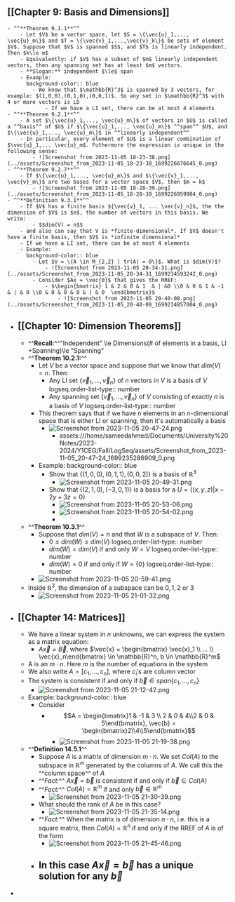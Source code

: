 ## [[Chapter 9: Basis and Dimensions]]
	- ^^**Theorem 9.1.1**^^
		- Let $V$ be a vector space, let $S = \{\vec{u}_1,..., \vec{u}_m\}$ and $T = \{\vec{v}_1,...,\vec{v}_k\}$ be sets of element $V$. Suppose that $V$ is spanned $S$, and $T$ is linearly independent. Then $k\le m$
		- Equivalently: if $V$ has a subset of $m$ linearly independent vectors, then any spanning set has at least $m$ vectors.
		- **Slogan:** independent $\le$ span
		- Example:
		  background-color:: blue
			- We know that $\mathbb{R}^3$ is spanned by 3 vectors, for example: $(1,0,0),(0,1,0),(0,0,1)$. So any set in $\mathbb{R}^3$ with 4 or more vectors is LD
				- If we have a LI set, there can be at most 4 elements
	- ^^**Theorem 9.2.1**^^
		- A set $\{\vec{u}_1,..., \vec{u}_m\}$ of vectors in $U$ is called a ^^basis^^ of $U$ if $\{\vec{u}_1,..., \vec{u}_m\}$ ^^span^^ $U$, and $\{\vec{u}_1,..., \vec{u}_m\}$ in ^^linearly independent^^
		- In particular, every element of $U$ is a linear combination of $\vec{u}_1,... \vec{u}_m$. Futhermore the expression is unique in the following sense:
			- ![Screenshot from 2023-11-05 18-23-38.png](../assets/Screenshot_from_2023-11-05_18-23-38_1699226676645_0.png)
	- ^^**Theorem 9.2.7**^^
		- If $\{\vec{u}_1,..., \vec{u}_m\}$ and $\{\vec{v}_1,..., \vec{v}_m\}$ are two bases for a vector space $V$, then $m = k$
			- ![Screenshot from 2023-11-05 18-28-39.png](../assets/Screenshot_from_2023-11-05_18-28-39_1699226959984_0.png)
	- ^^**Definition 9.3.1**^^
		- If $V$ has a finite basis ${\vec{v}_1, ... \vec{v}_n}$, the the dimension of $V$ is $n$, the number of vectors in this basis. We write:
			- $$dim(V) = n$$
		- and also can say that V is *finite-dimensional*. If $V$ doesn't have a finite basis, then $V$ is *infinite dimensional*
		- If we have a LI set, there can be at most 4 elements
		- Example:
		  background-color:: blue
			- Let $V = \{A \in M_{2,2} | tr(A) = 0\}$. What is $dim(V)$?
				- ![Screenshot from 2023-11-05 20-34-31.png](../assets/Screenshot_from_2023-11-05_20-34-31_1699234593242_0.png)
			- Consider $Ax = \vec{0}$ that gives the RREF:
				- $\begin{bmatrix} 1 & 2 & 0 & 1  & | &0 \\0 & 0 & 1 & -1 & | & 0 \\0 & 0 & 0 & 0 & | & 0  \end{bmatrix}$
					- ![Screenshot from 2023-11-05 20-40-08.png](../assets/Screenshot_from_2023-11-05_20-40-08_1699234857004_0.png)
- ## [[Chapter 10: Dimension Theorems]]
	- ^^**Recall:**^^"Independent" \le Dimensions(# of elements in a basis, LI +Spanning)\le "Spanning"
	- ^^**Theorem 10.2.1:**^^
		- Let $V$ be a vector space and suppose that we know that $dim(V) = n$. Then:
			- Any LI set $\{\vec{v}_1,...,\vec{v}_n\}$ of $n$ vectors in $V$ is a basis of $V$
			  logseq.order-list-type:: number
			- Any spanning set $\{\vec{v}_1,..., \vec{v}_n\}$ of $V$ consisting of exactly $n$ is a basis of $V$
			  logseq.order-list-type:: number
		- This theorem says that if we have $n$ elements in an $n$-dimensional space that is either LI or spanning, then it's automatically a basis
			- ![Screenshot from 2023-11-05 20-47-24.png](../assets/Screenshot_from_2023-11-05_20-47-24_1699235286909_0.png)
				- assets:///home/sameedahmed/Documents/University%20Notes/2023-2024/Y1CEG/Fall/LogSeq/assets/Screenshot_from_2023-11-05_20-47-24_1699235286909_0.png
		- Example:
		  background-color:: blue
			- Show that $\{(1,0,0), (0,1,1), (0,0,2)\}$ is a basis of $\mathbb{R}^3$
				- ![Screenshot from 2023-11-05 20-49-31.png](../assets/Screenshot_from_2023-11-05_20-49-31_1699235461990_0.png)
			- Show that $\{(2,1,0),(-3,0,1)\}$ is a basis for a $U = \{(x,y,z) | x-2y+3z = 0\}$
				- ![Screenshot from 2023-11-05 20-53-06.png](../assets/Screenshot_from_2023-11-05_20-53-06_1699235625381_0.png)
				- ![Screenshot from 2023-11-05 20-54-02.png](../assets/Screenshot_from_2023-11-05_20-54-02_1699235673251_0.png)
				-
	- ^^**Theorem 10.3.1**^^
		- Suppose that $dim(V) = n$ and that $W$ is a subspace of $V$. Then:
			- $0\le dim(W) \le dim(V)$
			  logseq.order-list-type:: number
			- $dim(W) = dim(V)$ if and only $W=V$
			  logseq.order-list-type:: number
			- $dim(W) = 0$ if and only if $W = \{0\}$
			  logseq.order-list-type:: number
		- ![Screenshot from 2023-11-05 20-59-41.png](../assets/Screenshot_from_2023-11-05_20-59-41_1699236012160_0.png)
	- Inside $\mathbb{R}^3$, the dimension of a subspace can be $0,1,2$ or $3$
		- ![Screenshot from 2023-11-05 21-01-32.png](../assets/Screenshot_from_2023-11-05_21-01-32_1699236130808_0.png)
- ## [[Chapter 14: Matrices]]
	- We have a linear system in $n$ unknowns, we can express the system as a matrix equation:
		- $A\vec{x}= \vec{B}$, where $\vec{x} = \begin{bmatrix} \vec{x}_1 \\ ... \\ \vec{x}_n\end{bmatrix} \in \mathbb{R}^n, b \in \mathbb{R}^m$
	- A is an $m \cdot n$. Here $m$ is the number of equations in the system
	- We also write $A = [c_1,..., c_n]$, where $c_i's$ are column vector
	- The system is consistent if and only if $\vec{b} \in span\{c_1,..., c_n\}$
		- ![Screenshot from 2023-11-05 21-12-42.png](../assets/Screenshot_from_2023-11-05_21-12-42_1699236798377_0.png)
	- Example:
	  background-color:: blue
		- Consider
			- $$A = \begin{bmatrix}1 & -1 & 3 \\ 2 & 0 & 4\\2 & 0 & 5\end{bmatrix},  \vec{b} = \begin{bmatrix}2\\4\\5\end{bmatrix}$$
				- ![Screenshot from 2023-11-05 21-19-38.png](../assets/Screenshot_from_2023-11-05_21-19-38_1699237236682_0.png)
	- ^^**Definition 14.5.1**^^
		- Suppose $A$ is a matrix of dimension $m \cdot n$. We set $Col(A)$ to the subspace in $\mathbb{R}^m$ generated by the columns of $A$. We call this the ^^column space^^ of $A$
		- ^^*Fact:*^^ $A\vec{x} = \vec{b}$ is consistent if and only if $\vec{b} \in Col(A)$
		- ^^*Fact:*^^ $Col(A) = \mathbb{R}^m$ if and only $\vec{b} \in \mathbb{R}^m$
			- ![Screenshot from 2023-11-05 21-30-39.png](../assets/Screenshot_from_2023-11-05_21-30-39_1699237875737_0.png)
		- What should the rank of $A$ be in this case?
			- ![Screenshot from 2023-11-05 21-35-14.png](../assets/Screenshot_from_2023-11-05_21-35-14_1699238270508_0.png)
		- ^^*Fact:*^^ When the matrix is of dimension $n \cdot n$, i.e. this is a square matrix, then $Col(A) = \mathbb{R}^n$ if and only if the RREF of $A$ is of the form
			- ![Screenshot from 2023-11-05 21-45-46.png](../assets/Screenshot_from_2023-11-05_21-45-46_1699238788819_0.png)
		- In this case $A\vec{x} =\vec{b}$ has a unique solution for any $\vec{b}$
			-
-